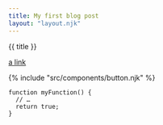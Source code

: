 ```yaml
---
title: My first blog post
layout: "layout.njk"
---
```


<div>
  {{ title }} <p><a href="https://google.com">a link</a></p>
</div>

{% include "src/components/button.njk" %}

```js/1,3-5
function myFunction() {
  // …
  return true;
}
```
